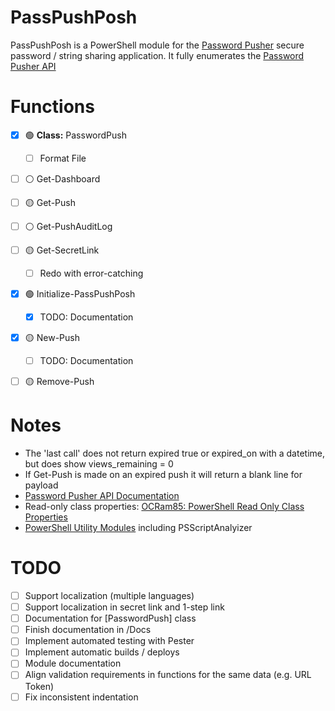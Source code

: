 # PassPushPosh

PassPushPosh is a PowerShell module for the [Password Pusher](/pglombardo/PasswordPusher) secure password / string sharing application. It fully enumerates the [Password Pusher API](https://pwpush.com/api)

# Functions

- [X] 🟢 **Class:** PasswordPush
  - [ ] Format File
- [ ] ⚪️ Get-Dashboard
- [ ] 🟡 Get-Push
- [ ] ⚪️ Get-PushAuditLog
- [ ] 🟡 Get-SecretLink
  - [ ] Redo with error-catching
- [X] 🟢 Initialize-PassPushPosh
  - [X] TODO: Documentation
- [X] 🟡 New-Push
  - [ ] TODO: Documentation
- [ ] 🟡 Remove-Push



# Notes

- The 'last call' does not return expired true or expired_on with a datetime, but does show views_remaining = 0
- If Get-Push is made on an expired push it will return a blank line for payload
- [Password Pusher API Documentation](https://pwpush.com/api/1.0.en.html)
- Read-only class properties: [OCRam85:  PowerShell Read Only Class Properties](https://ocram85.com/posts/pwsh-read-only-class-properties/)
- [PowerShell Utility Modules](https://learn.microsoft.com/en-us/powershell/utility-modules/overview?view=ps-modules) including PSScriptAnalyizer

# TODO

- [ ] Support localization (multiple languages)
- [ ] Support localization in secret link and 1-step link
- [ ] Documentation for [PasswordPush] class
- [ ] Finish documentation in /Docs
- [ ] Implement automated testing with Pester
- [ ] Implement automatic builds / deploys
- [ ] Module documentation
- [ ] Align validation requirements in functions for the same data (e.g. URL Token)
- [ ] Fix inconsistent indentation